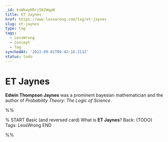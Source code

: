 ```yaml
---
_id: ksWkwyKRrj582WqpN
title: ET Jaynes
href: https://www.lesswrong.com/tag/et-jaynes
slug: et-jaynes
type: tag
tags:
  - LessWrong
  - Concept
  - Tag
synchedAt: '2022-09-01T09:42:16.211Z'
status: todo
---
```


# ET Jaynes

**Edwin Thompson Jaynes** was a prominent bayesian mathematician and the author of *Probability Theory: The Logic of Science*.


%%

% START
Basic (and reversed card)
What is **ET Jaynes**?
Back: {TODO}
Tags: LessWrong
END
<!--ID: 1663156948768-->


%%
	
